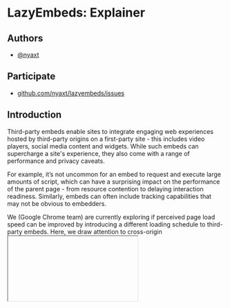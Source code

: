 # LazyEmbeds: Explainer

## Authors
* [@nyaxt](https://github.com/nyaxt)

## Participate
* [github.com/nyaxt/lazyembeds/issues](https://github.com/nyaxt/lazyembeds/issues)

## Introduction

Third-party embeds enable sites to integrate engaging web experiences hosted by third-party origins on a first-party site - this includes video players, social media content and widgets. While such embeds can supercharge a site's experience, they also come with a range of performance and privacy caveats.

For example, it’s not uncommon for an embed to request and execute large amounts of script, which can have a surprising impact on the performance of the parent page - from resource contention to delaying interaction readiness. Similarly, embeds can often include tracking capabilities that may not be obvious to embedders.

We (Google Chrome team) are currently exploring if perceived page load speed can be improved by introducing a different loading schedule to third-party embeds. Here, we draw attention to cross-origin <iframe>s, which is widely used to integrate a website with such 3rd party SaaS.

## Goals
User agent explores different loading schedules for cross-origin <iframe>s. This is done by inserting arbitrary delays before cross-origin iframe to start.

We aim to selectively apply the delay using heuristics gathered from signals such as:
- Whether <iframe> is in the viewport or not
- Size of the iframe
- The origin of the iframe
- etc.

## Non-goals
We currently do not plan to apply the delay to same-origin iframes.

## The monkey patch to HTML spec
The [*will lazy load element steps*](https://html.spec.whatwg.org/#will-lazy-load-element-steps) is modified to take `request` as an additional parameter. Also, we insert the following steps before step 3:

3. If _element_’s lazy loading attribute is set and is in the Eager state, then return false.

4. If _element_’s document’s URL is not same origin with [_request_](https://fetch.spec.whatwg.org/#concept-request)’s URL’s origin, optionally, the user agent may choose to return true, if it believes doing so would improve the loading experience.
